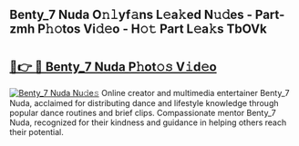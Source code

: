 ## Benty_7 Nuda O𝚗𝚕yf𝚊ns L𝚎a𝚔ed N𝚞𝚍es - Part-zmh P𝚑𝚘tos Vi𝚍𝚎o - H𝚘𝚝 Part L𝚎a𝚔s TbOVk

# <h2><a href="http://kfajmu.oniu.top/?m=Benty_7+Nuda">🔗👉 🔴 Benty_7 Nuda P𝚑ot𝚘𝚜 V𝚒d𝚎o</a></h2>

[![Benty_7 Nuda Nu𝚍e𝚜](https://i.imgur.com/0qMVB7G.gif)](http://kfajmu.oniu.top/?m=Benty_7+Nuda)
Online creator and multimedia entertainer Benty_7 Nuda, acclaimed for distributing dance and lifestyle knowledge through popular dance routines and brief clips. Compassionate mentor Benty_7 Nuda, recognized for their kindness and guidance in helping others reach their potential.  
